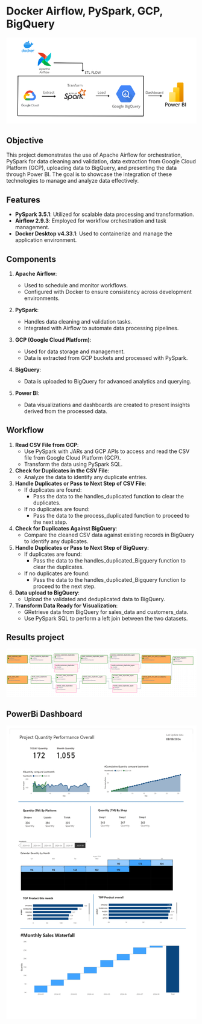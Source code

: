 # Docker Airflow, PySpark, GCP, BigQuery
![Work_diagram](project_airflows/airflows_project.png)

## Objective
This project demonstrates the use of Apache Airflow for orchestration, PySpark for data cleaning and validation, data extraction from Google Cloud Platform (GCP), uploading data to BigQuery, and presenting the data through Power BI. The goal is to showcase the integration of these technologies to manage and analyze data effectively.

## Features
- **PySpark 3.5.1**: Utilized for scalable data processing and transformation.
- **Airflow 2.9.3**: Employed for workflow orchestration and task management.
- **Docker Desktop v4.33.1**: Used to containerize and manage the application environment.

## Components
1. **Apache Airflow**:
   - Used to schedule and monitor workflows.
   - Configured with Docker to ensure consistency across development environments.

2. **PySpark**:
   - Handles data cleaning and validation tasks.
   - Integrated with Airflow to automate data processing pipelines.

3. **GCP (Google Cloud Platform)**:
   - Used for data storage and management.
   - Data is extracted from GCP buckets and processed with PySpark.

4. **BigQuery**:
   - Data is uploaded to BigQuery for advanced analytics and querying.

5. **Power BI**:
   - Data visualizations and dashboards are created to present insights derived from the processed data.

## Workflow
1. **Read CSV File from GCP**:
    - Use PySpark with JARs and GCP APIs to access and read the CSV file from Google Cloud Platform (GCP).
    - Transform the data using PySpark SQL.
2. **Check for Duplicates in the CSV File**:
    - Analyze the data to identify any duplicate entries.
3. **Handle Duplicates or Pass to Next Step of CSV File**:
    - If duplicates are found:
        - Pass the data to the handles_duplicated function to clear the duplicates.
    - If no duplicates are found:
        - Pass the data to the process_duplicated function to proceed to the next step.
4. **Check for Duplicates Against BigQuery**:
    - Compare the cleaned CSV data against existing records in BigQuery to identify any duplicates.
5. **Handle Duplicates or Pass to Next Step of BigQuery**:
    - If duplicates are found:
        - Pass the data to the handles_duplicated_Bigquery function to clear the duplicates.
    - If no duplicates are found:
        - Pass the data to the handles_duplicated_Bigquery function to proceed to the next step.
6. **Data upload to BigQuery**:
    - Upload the validated and deduplicated data to BigQuery.
7. **Transform Data Ready for Visualization**:
    - GRetrieve data from BigQuery for sales_data and customers_data.
    - Use PySpark SQL to perform a left join between the two datasets.

## Results project
![Airflow Diagram](project_airflows/workflow.png)

## PowerBi Dashboard
![Dashboard](project_airflows/Bi_project.png)